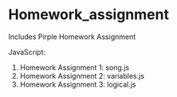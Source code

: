 # Homework_assignment
Includes Pirple Homework Assignment

JavaScript: 
1. Homework Assignment 1: song.js
2. Homework Assignment 2: variables.js
3. Homework Assignment 3: logical.js
